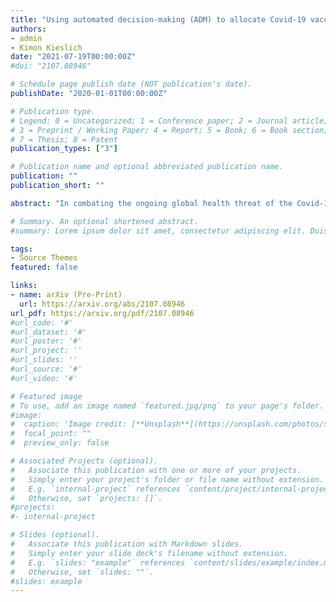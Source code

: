 ```yaml
---
title: "Using automated decision-making (ADM) to allocate Covid-19 vaccinations? Exploring the roles of trust and social group preference on the legitimacy of ADM vs. human decision-making"
authors:
- admin
- Kimon Kieslich
date: "2021-07-19T00:00:00Z"
#doi: "2107.08946"

# Schedule page publish date (NOT publication's date).
publishDate: "2020-01-01T00:00:00Z"

# Publication type.
# Legend: 0 = Uncategorized; 1 = Conference paper; 2 = Journal article;
# 3 = Preprint / Working Paper; 4 = Report; 5 = Book; 6 = Book section;
# 7 = Thesis; 8 = Patent
publication_types: ["3"]

# Publication name and optional abbreviated publication name.
publication: ""
publication_short: ""

abstract: "In combating the ongoing global health threat of the Covid-19 pandemic, decision-makers have to take actions based on a multitude of relevant health data with severe potential consequences for the affected patients. Because of their presumed advantages in handling and analyzing vast amounts of data, computer systems of automated decision-making (ADM) are implemented and substitute humans in decision-making processes. In this study, we focus on a specific application of ADM in contrast to human decision-making (HDM), namely the allocation of Covid-19 vaccines to the public. In particular, we elaborate on the role of trust and social group preference on the legitimacy of vaccine allocation. We conducted a survey with a 2x2 randomized factorial design among n=1602 German respondents, in which we utilized distinct decision-making agents (HDM vs. ADM) and prioritization of a specific social group (teachers vs. prisoners) as design factors. Our findings show that general trust in ADM systems and preference for vaccination of a specific social group influence the legitimacy of vaccine allocation. However, contrary to our expectations, trust in the agent making the decision did not moderate the link between social group preference and legitimacy. Moreover, the effect was also not moderated by the type of decision-maker (human vs. algorithm). We conclude that trustworthy ADM systems must not necessarily lead to the legitimacy of ADM systems. "

# Summary. An optional shortened abstract.
#summary: Lorem ipsum dolor sit amet, consectetur adipiscing elit. Duis posuere tellus ac convallis placerat. Proin tincidunt magna sed ex sollicitudin condimentum.

tags:
- Source Themes
featured: false

links:
- name: arXiv (Pre-Print)
  url: https://arxiv.org/abs/2107.08946
url_pdf: https://arxiv.org/pdf/2107.08946
#url_code: '#'
#url_dataset: '#'
#url_poster: '#'
#url_project: ''
#url_slides: ''
#url_source: '#'
#url_video: '#'

# Featured image
# To use, add an image named `featured.jpg/png` to your page's folder.
#image:
#  caption: 'Image credit: [**Unsplash**](https://unsplash.com/photos/s9CC2SKySJM)'
#  focal_point: ""
#  preview_only: false

# Associated Projects (optional).
#   Associate this publication with one or more of your projects.
#   Simply enter your project's folder or file name without extension.
#   E.g. `internal-project` references `content/project/internal-project/index.md`.
#   Otherwise, set `projects: []`.
#projects:
#- internal-project

# Slides (optional).
#   Associate this publication with Markdown slides.
#   Simply enter your slide deck's filename without extension.
#   E.g. `slides: "example"` references `content/slides/example/index.md`.
#   Otherwise, set `slides: ""`.
#slides: example
---
```

